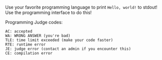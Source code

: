 Use your favorite programming language to print `Hello, world!` to stdout! Use the programming interface to do this!

Programming Judge codes:
```
AC: accepted
WA: WRONG ANSWER (you're bad)
TLE: time limit exceeded (make your code faster)
RTE: runtime error
JE: judge error (contact an admin if you encounter this)
CE: compilation error
```
